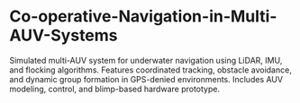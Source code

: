 # Co-operative-Navigation-in-Multi-AUV-Systems
Simulated multi-AUV system for underwater navigation using LiDAR, IMU, and flocking algorithms. Features coordinated tracking, obstacle avoidance, and dynamic group formation in GPS-denied environments. Includes AUV modeling, control, and blimp-based hardware prototype.
